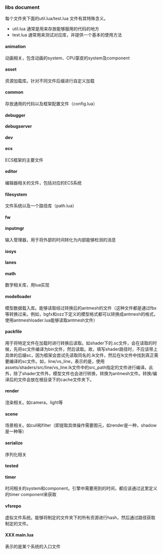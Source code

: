 ### libs document
每个文件夹下面的util.lua/test.lua 文件有其特殊含义。
- util.lua 通常是用来存放能够服用的代码的地方
- test.lua 通常用来测试对应库，并提供一个基本的使用方法


#### animation
动画相关，包含动画的system、CPU蒙皮的system及component

#### asset
资源加载库。针对不同文件后缀进行自定义加载

#### common
存放通用的代码以及框架配置文件（config.lua）

#### debugger

#### debugserver

#### dev

#### ecs
ECS框架的主要文件

#### editor
编辑器相关的文件，包括对应的ECS系统

#### filesystem
文件系统以及一个路径库（path.lua）

#### fw

#### inputmgr
输入管理器，用于将外部的时间转化为内部能够检测的消息

#### iosys

#### lanes

#### math
数学相关库，用lua实现

#### modelloader
模型数据载入库。能够读取经过转换后的antmesh的文件（这种文件都是通过fbx等转换过来。例如，bgfx和ozz下定义的模型格式都可以转换成antmesh的格式，使用antmeshloader.lua能够读取antmesh文件）

#### packfile
用于将特定文件在加载时进行转换后读取。如shader下的.sc文件，会在读取的时候，先将sc文件编译为bin文件，然后读取。故，填写shader路径时，不应该带上具体的后缀sc，因为框架会尝试先读取同名的.lk文件，然后在lk文件中找到真正需要编译的sc文件。如，line/vs_line，表示的是，使用assets/shaders/src/line/vs_line.lk文件中的src_path指定的文件进行编译。此外，除了shader文件外，模型文件也会进行转换，转换为antmesh文件。转换/编译后的文件会放在根目录下的cache文件夹下。


#### render
渲染相关。如camera，light等

#### scene
场景相关。如cull和filter（即提取具体操作需要图元，如render是一种，shadow是一种等）

#### serialize
序列化相关

#### tested

#### timer
时间相关的system和component。引擎中需要用到的时间，都应该通过这里定义的timer component来获取

#### vfsrepo
虚拟文件系统。能够将制定的文件夹下的所有资源进行hash，然后通过路径获取制定的文件。

#### XXX main.lua
表示的是某个系统的入口文件
